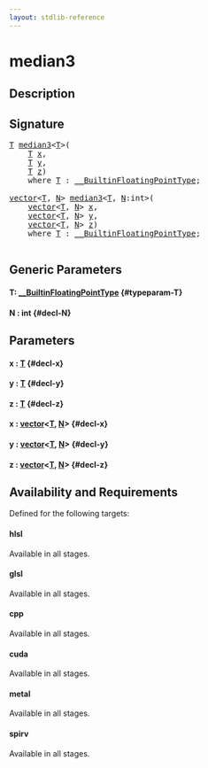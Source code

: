 ```yaml
---
layout: stdlib-reference
---
```


# median3

## Description





## Signature 

<pre>
<a href="/stdlib-reference/global-decls/median3#typeparam-T" class="code_type">T</a> <a href="/stdlib-reference/global-decls/median3">median3</a>&lt;<a href="/stdlib-reference/global-decls/median3#typeparam-T" class="code_type">T</a>&gt;(
    <a href="/stdlib-reference/global-decls/median3#typeparam-T" class="code_type">T</a> <a href="/stdlib-reference/global-decls/median3#decl-x" class="code_param">x</a>,
    <a href="/stdlib-reference/global-decls/median3#typeparam-T" class="code_type">T</a> <a href="/stdlib-reference/global-decls/median3#decl-y" class="code_param">y</a>,
    <a href="/stdlib-reference/global-decls/median3#typeparam-T" class="code_type">T</a> <a href="/stdlib-reference/global-decls/median3#decl-z" class="code_param">z</a>)
    <span class='code_keyword'>where</span> <a href="/stdlib-reference/global-decls/median3#typeparam-T" class="code_type">T</a> : <a href="/stdlib-reference/interfaces/BuiltinFloatingPointType/index" class="code_type">__BuiltinFloatingPointType</a>;

<a href="/stdlib-reference/types/vector/index" class="code_type">vector</a>&lt;<a href="/stdlib-reference/global-decls/median3#typeparam-T" class="code_type">T</a>, <a href="/stdlib-reference/global-decls/median3#decl-N" class="code_var">N</a>&gt; <a href="/stdlib-reference/global-decls/median3">median3</a>&lt;<a href="/stdlib-reference/global-decls/median3#typeparam-T" class="code_type">T</a>, <a href="/stdlib-reference/global-decls/median3#decl-N" class="code_var">N</a>:<span class="code_keyword">int</span>&gt;(
    <a href="/stdlib-reference/types/vector/index" class="code_type">vector</a>&lt;<a href="/stdlib-reference/global-decls/median3#typeparam-T" class="code_type">T</a>, <a href="/stdlib-reference/global-decls/median3#decl-N" class="code_var">N</a>&gt; <a href="/stdlib-reference/global-decls/median3#decl-x" class="code_param">x</a>,
    <a href="/stdlib-reference/types/vector/index" class="code_type">vector</a>&lt;<a href="/stdlib-reference/global-decls/median3#typeparam-T" class="code_type">T</a>, <a href="/stdlib-reference/global-decls/median3#decl-N" class="code_var">N</a>&gt; <a href="/stdlib-reference/global-decls/median3#decl-y" class="code_param">y</a>,
    <a href="/stdlib-reference/types/vector/index" class="code_type">vector</a>&lt;<a href="/stdlib-reference/global-decls/median3#typeparam-T" class="code_type">T</a>, <a href="/stdlib-reference/global-decls/median3#decl-N" class="code_var">N</a>&gt; <a href="/stdlib-reference/global-decls/median3#decl-z" class="code_param">z</a>)
    <span class='code_keyword'>where</span> <a href="/stdlib-reference/global-decls/median3#typeparam-T" class="code_type">T</a> : <a href="/stdlib-reference/interfaces/BuiltinFloatingPointType/index" class="code_type">__BuiltinFloatingPointType</a>;

</pre>

## Generic Parameters

#### T: [\_\_BuiltinFloatingPointType](/stdlib-reference/interfaces/BuiltinFloatingPointType/index) {#typeparam-T}
#### N  : int {#decl-N}

## Parameters

#### x  : [T](/stdlib-reference/global-decls/median3#typeparam-T) {#decl-x}
#### y  : [T](/stdlib-reference/global-decls/median3#typeparam-T) {#decl-y}
#### z  : [T](/stdlib-reference/global-decls/median3#typeparam-T) {#decl-z}
#### x  : [vector](/stdlib-reference/types/vector/index)\<[T](/stdlib-reference/types/vector/index#typeparam-T), [N](/stdlib-reference/types/vector/index#decl-N)\> {#decl-x}
#### y  : [vector](/stdlib-reference/types/vector/index)\<[T](/stdlib-reference/types/vector/index#typeparam-T), [N](/stdlib-reference/types/vector/index#decl-N)\> {#decl-y}
#### z  : [vector](/stdlib-reference/types/vector/index)\<[T](/stdlib-reference/types/vector/index#typeparam-T), [N](/stdlib-reference/types/vector/index#decl-N)\> {#decl-z}

## Availability and Requirements

Defined for the following targets:

#### hlsl
Available in all stages.

#### glsl
Available in all stages.

#### cpp
Available in all stages.

#### cuda
Available in all stages.

#### metal
Available in all stages.

#### spirv
Available in all stages.



